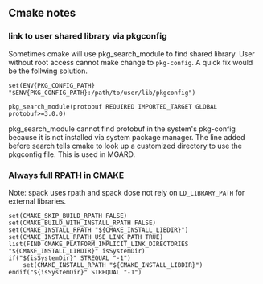 ## Cmake notes 

### link to user shared library via pkgconfig 

Sometimes cmake will use pkg_search_module to find shared library. 
User without root access cannot make change to `pkg-config`. A quick fix would be the follwing solution.

`set(ENV{PKG_CONFIG_PATH} "$ENV{PKG_CONFIG_PATH}:/path/to/user/lib/pkgconfig")`

`pkg_search_module(protobuf REQUIRED IMPORTED_TARGET GLOBAL protobuf>=3.0.0)`

pkg_search_module cannot find protobuf in the system's pkg-config because it is not installed via system package 
manager. The line added before search tells cmake to look up a customized directory to use the pkgconfig file. 
This is used in MGARD. 

### Always full RPATH in CMAKE

Note: spack uses rpath and spack dose not rely on `LD_LIBRARY_PATH` for external libraries. 

```message(STATUS "Using Rpath for installation")
set(CMAKE_SKIP_BUILD_RPATH FALSE)
set(CMAKE_BUILD_WITH_INSTALL_RPATH FALSE)
set(CMAKE_INSTALL_RPATH "${CMAKE_INSTALL_LIBDIR}")
set(CMAKE_INSTALL_RPATH_USE_LINK_PATH TRUE)
list(FIND CMAKE_PLATFORM_IMPLICIT_LINK_DIRECTORIES "${CMAKE_INSTALL_LIBDIR}" isSystemDir)
if("${isSystemDir}" STREQUAL "-1")
    set(CMAKE_INSTALL_RPATH "${CMAKE_INSTALL_LIBDIR}")
endif("${isSystemDir}" STREQUAL "-1")
```
